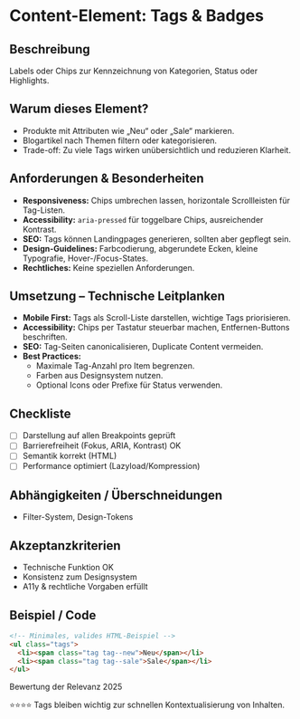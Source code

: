 # Content-Element: Tags & Badges

## Beschreibung
Labels oder Chips zur Kennzeichnung von Kategorien, Status oder Highlights.

## Warum dieses Element?
- Produkte mit Attributen wie „Neu“ oder „Sale“ markieren.
- Blogartikel nach Themen filtern oder kategorisieren.
- Trade-off: Zu viele Tags wirken unübersichtlich und reduzieren Klarheit.

## Anforderungen & Besonderheiten
- **Responsiveness:** Chips umbrechen lassen, horizontale Scrollleisten für Tag-Listen.
- **Accessibility:** `aria-pressed` für toggelbare Chips, ausreichender Kontrast.
- **SEO:** Tags können Landingpages generieren, sollten aber gepflegt sein.
- **Design-Guidelines:** Farbcodierung, abgerundete Ecken, kleine Typografie, Hover-/Focus-States.
- **Rechtliches:** Keine speziellen Anforderungen.

## Umsetzung – Technische Leitplanken
- **Mobile First:** Tags als Scroll-Liste darstellen, wichtige Tags priorisieren.
- **Accessibility:** Chips per Tastatur steuerbar machen, Entfernen-Buttons beschriften.
- **SEO:** Tag-Seiten canonicalisieren, Duplicate Content vermeiden.
- **Best Practices:**
  - Maximale Tag-Anzahl pro Item begrenzen.
  - Farben aus Designsystem nutzen.
  - Optional Icons oder Prefixe für Status verwenden.

## Checkliste
- [ ] Darstellung auf allen Breakpoints geprüft
- [ ] Barrierefreiheit (Fokus, ARIA, Kontrast) OK
- [ ] Semantik korrekt (HTML)
- [ ] Performance optimiert (Lazyload/Kompression)

## Abhängigkeiten / Überschneidungen
- Filter-System, Design-Tokens

## Akzeptanzkriterien
- Technische Funktion OK
- Konsistenz zum Designsystem
- A11y & rechtliche Vorgaben erfüllt

## Beispiel / Code
```html
<!-- Minimales, valides HTML-Beispiel -->
<ul class="tags">
  <li><span class="tag tag--new">Neu</span></li>
  <li><span class="tag tag--sale">Sale</span></li>
</ul>
```

Bewertung der Relevanz 2025

⭐⭐⭐⭐ Tags bleiben wichtig zur schnellen Kontextualisierung von Inhalten.
